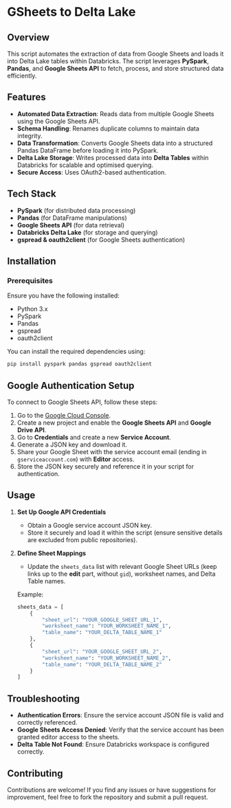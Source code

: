 # GSheets to Delta Lake

## Overview
This script automates the extraction of data from Google Sheets and loads it into Delta Lake tables within Databricks. The script leverages **PySpark**, **Pandas**, and **Google Sheets API** to fetch, process, and store structured data efficiently.

## Features
- **Automated Data Extraction**: Reads data from multiple Google Sheets using the Google Sheets API.
- **Schema Handling**: Renames duplicate columns to maintain data integrity.
- **Data Transformation**: Converts Google Sheets data into a structured Pandas DataFrame before loading it into PySpark.
- **Delta Lake Storage**: Writes processed data into **Delta Tables** within Databricks for scalable and optimised querying.
- **Secure Access**: Uses OAuth2-based authentication.

## Tech Stack
- **PySpark** (for distributed data processing)
- **Pandas** (for DataFrame manipulations)
- **Google Sheets API** (for data retrieval)
- **Databricks Delta Lake** (for storage and querying)
- **gspread & oauth2client** (for Google Sheets authentication)

## Installation
### Prerequisites
Ensure you have the following installed:
- Python 3.x
- PySpark
- Pandas
- gspread
- oauth2client

You can install the required dependencies using:
```sh
pip install pyspark pandas gspread oauth2client
```

## Google Authentication Setup
To connect to Google Sheets API, follow these steps:
1. Go to the [Google Cloud Console](https://console.cloud.google.com/).
2. Create a new project and enable the **Google Sheets API** and **Google Drive API**.
3. Go to **Credentials** and create a new **Service Account**.
4. Generate a JSON key and download it.
5. Share your Google Sheet with the service account email (ending in `gserviceaccount.com`) with **Editor** access.
6. Store the JSON key securely and reference it in your script for authentication.

## Usage
1. **Set Up Google API Credentials**
   - Obtain a Google service account JSON key.
   - Store it securely and load it within the script (ensure sensitive details are excluded from public repositories).

2. **Define Sheet Mappings**
   - Update the `sheets_data` list with relevant Google Sheet URLs (keep links up to the **edit** part, without `gid`), worksheet names, and Delta Table names.

   Example:
   ```python
   sheets_data = [
       {
           "sheet_url": "YOUR_GOOGLE_SHEET_URL_1",
           "worksheet_name": "YOUR_WORKSHEET_NAME_1",
           "table_name": "YOUR_DELTA_TABLE_NAME_1"
       },
       {
           "sheet_url": "YOUR_GOOGLE_SHEET_URL_2",
           "worksheet_name": "YOUR_WORKSHEET_NAME_2",
           "table_name": "YOUR_DELTA_TABLE_NAME_2"
       }
   ]
   ```

## Troubleshooting
- **Authentication Errors**: Ensure the service account JSON file is valid and correctly referenced.
- **Google Sheets Access Denied**: Verify that the service account has been granted editor access to the sheets.
- **Delta Table Not Found**: Ensure Databricks workspace is configured correctly.

## Contributing
Contributions are welcome! If you find any issues or have suggestions for improvement, feel free to fork the repository and submit a pull request.
